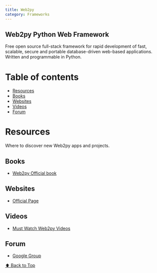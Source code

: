 ```yaml
---
title: Web2py
category: Frameworks
---
```



Web2py Python Web Framework
---------------------------

Free open source full-stack framework for rapid development of fast, scalable, secure and portable database-driven web-based applications. Written and programmable in Python.


# Table of contents
- [Resources](#resources)
- [Books](#books)
- [Websites](#websites)
- [Videos](#videos)
- [Forum](#forum)

# Resources

Where to discover new Web2py apps and projects.

## Books

* [Web2py Official book](http://web2py.com/book)

## Websites

* [Official Page](http://www.web2py.com/init/default/index)

## Videos

* [Must Watch Web2py Videos](https://vimeo.com/tag:web2py)

## Forum
* [Google Group](https://groups.google.com/forum/?fromgroups#!forum/web2py)

[⬆ Back to Top](#index)